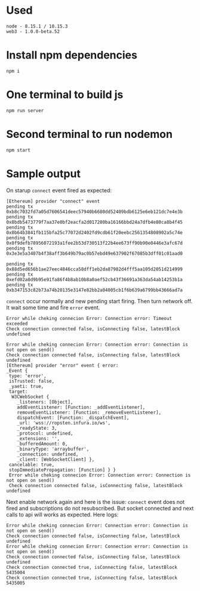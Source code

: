 # Used

    node - 8.15.1 / 10.15.3
    web3 - 1.0.0-beta.52

# Install npm dependencies

    npm i

# One terminal to build js

    npm run server

# Second terminal to run nodemon

    npm start

# Sample output

On starup `connect` event fired as expected:

    [Ethereum] provider "connect" event
    pending tx 0xb8c7032fd7a05d7606541deec57940b6680dd52409bdb6125e6eb121dc7e4e3b
    pending tx 0x8bdb5473779f7aa37e0bf2eacfa2d017280ba16166bbd24a7dfb4e80ca8b4f45
    pending tx 0x0b64b3841fb115bfa25c77072d2402fd9cdb61f20eebc2561354808902a5c74e
    pending tx 0x0f9defb78956072193a1fee2b53d730513f22b4ee673ff90b90e0446e3afc67d
    pending tx 0x3e3e5a3407b4f38aff3b649b79ac0b57ebd49e637902f67085b3dff01c01aad0

    pending tx 0x88d5ed656b1ae27eec4846cca58dff1eb2da87982d4fff5aa105d2051d214999
    pending tx 0xefd02a0d9b95e91fa86f4b8ab10b8a0aef52cb43f36691a363da54ab14253b1a
    pending tx 0xb347153c82b73a74b20135e3147e82bb2a04005cb1f6b639a6799bb43666ad7a

`connect` occur normally and new pending start firing. Then turn network off. It wait some time and fire `error` event.

    Error while cheking connecion Error: Connection error: Timeout exceeded
    Check connection connected false, isConnecting false, latestBlock undefined

    Error while cheking connecion Error: Connection error: Connection is not open on send()
    Check connection connected false, isConnecting false, latestBlock undefined
    [Ethereum] provider "error" event { error:
    _Event {
     type: 'error',
     isTrusted: false,
     _yaeti: true,
     target:
      W3CWebSocket {
        _listeners: [Object],
        addEventListener: [Function: _addEventListener],
        removeEventListener: [Function: _removeEventListener],
        dispatchEvent: [Function: _dispatchEvent],
        _url: 'wss://ropsten.infura.io/ws',
        _readyState: 3,
        _protocol: undefined,
        _extensions: '',
        _bufferedAmount: 0,
        _binaryType: 'arraybuffer',
        _connection: undefined,
        _client: [WebSocketClient] },
     cancelable: true,
     stopImmediatePropagation: [Function] } }
     Error while cheking connecion Error: Connection error: Connection is not open on send()
     Check connection connected false, isConnecting false, latestBlock undefined

Next enable network again and here is the issue: `connect` event does not fired and subscriptions do not resubscribed. But socket connected and next calls to api will works as expected. Here logs:

    Error while cheking connecion Error: Connection error: Connection is not open on send()
    Check connection connected false, isConnecting false, latestBlock undefined
    Error while cheking connecion Error: Connection error: Connection is not open on send()
    Check connection connected false, isConnecting false, latestBlock undefined
    Check connection connected true, isConnecting false, latestBlock 5435004
    Check connection connected true, isConnecting false, latestBlock 5435005
